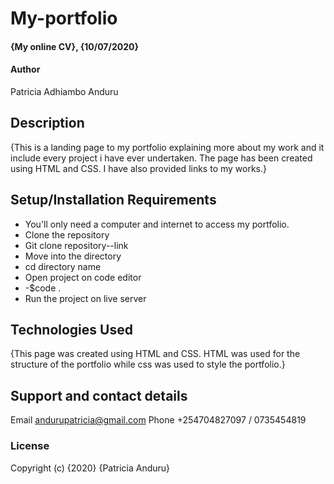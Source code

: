# My-portfolio
#### {My online CV}, {10/07/2020}
#### Author 
Patricia Adhiambo Anduru
## Description
{This is a landing page to my portfolio explaining more about my work and it include every project i have ever undertaken. The page has been created using HTML and CSS. I have also provided links to my works.}
## Setup/Installation Requirements
* You'll only need a computer and internet to access my portfolio.
* Clone the repository
* Git clone repository--link
* Move into the directory
* cd directory name
* Open project on code editor
 * -$code .
* Run the project on live server
## Technologies Used
{This page was created using HTML and CSS. HTML was used for the structure of the portfolio while css was used to style the portfolio.}
## Support and contact details
Email andurupatricia@gmail.com 
Phone +254704827097 /  0735454819
### License
Copyright (c) {2020} {Patricia Anduru}
